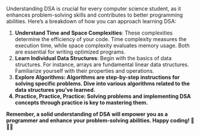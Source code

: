 Understanding DSA is crucial for every computer science student, as it enhances problem-solving skills and contributes to better programming abilities. Here’s a breakdown of how you can approach learning DSA:

1. <b>Understand Time and Space Complexities</b>: These complexities determine the efficiency of your code. Time complexity measures the execution time, while space complexity evaluates memory usage. Both are essential for writing optimized programs.
2. <b>Learn Individual Data Structures</b>: Begin with the basics of data structures. For instance, arrays are fundamental linear data structures. Familiarize yourself with their properties and operations.
3. <b>Explore Algorithms<b>: Algorithms are step-by-step instructions for solving specific problems. Dive into various algorithms related to the data structures you’ve learned.
4. <b>Practice, Practice, Practice<b>: Solving problems and implementing DSA concepts through practice is key to mastering them.
   
Remember, a solid understanding of DSA will empower you as a programmer and enhance your problem-solving abilities. Happy coding! 🚀👩‍💻
